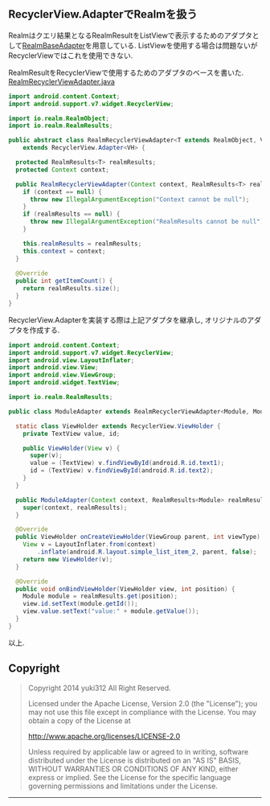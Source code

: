 ## RecyclerView.AdapterでRealmを扱う

Realmはクエリ結果となるRealmResultをListViewで表示するためのアダプタとして[RealmBaseAdapter](https://realm.io/docs/java/latest/api/io/realm/RealmBaseAdapter.html)を用意している. 
ListViewを使用する場合は問題ないがRecyclerViewではこれを使用できない. 

RealmResultをRecyclerViewで使用するためのアダプタのベースを書いた. 
[RealmRecyclerViewAdapter.java](https://github.com/YukiMatsumura/RealmRecyclerViewAdapter/blob/master/app/src/main/java/yuki/m/android/realmrecyclerviewadapter/RealmRecyclerViewAdapter.java)


```java
import android.content.Context;
import android.support.v7.widget.RecyclerView;

import io.realm.RealmObject;
import io.realm.RealmResults;

public abstract class RealmRecyclerViewAdapter<T extends RealmObject, VH extends RecyclerView.ViewHolder>
    extends RecyclerView.Adapter<VH> {

  protected RealmResults<T> realmResults;
  protected Context context;

  public RealmRecyclerViewAdapter(Context context, RealmResults<T> realmResults) {
    if (context == null) {
      throw new IllegalArgumentException("Context cannot be null");
    }
    if (realmResults == null) {
      throw new IllegalArgumentException("RealmResults cannot be null");
    }

    this.realmResults = realmResults;
    this.context = context;
  }
  
  @Override
  public int getItemCount() {
    return realmResults.size();
  }
}
```

RecyclerView.Adapterを実装する際は上記アダプタを継承し, オリジナルのアダプタを作成する. 

```java
import android.content.Context;
import android.support.v7.widget.RecyclerView;
import android.view.LayoutInflater;
import android.view.View;
import android.view.ViewGroup;
import android.widget.TextView;

import io.realm.RealmResults;

public class ModuleAdapter extends RealmRecyclerViewAdapter<Module, ModuleAdapter.ViewHolder> {

  static class ViewHolder extends RecyclerView.ViewHolder {
    private TextView value, id;

    public ViewHolder(View v) {
      super(v);
      value = (TextView) v.findViewById(android.R.id.text1);
      id = (TextView) v.findViewById(android.R.id.text2);
    }
  }

  public ModuleAdapter(Context context, RealmResults<Module> realmResults) {
    super(context, realmResults);
  }

  @Override
  public ViewHolder onCreateViewHolder(ViewGroup parent, int viewType) {
    View v = LayoutInflater.from(context)
        .inflate(android.R.layout.simple_list_item_2, parent, false);
    return new ViewHolder(v);
  }

  @Override
  public void onBindViewHolder(ViewHolder view, int position) {
    Module module = realmResults.get(position);
    view.id.setText(module.getId());
    view.value.setText("value:" + module.getValue());
  }
}
```

以上. 

## Copyright

> Copyright 2014 yuki312 All Right Reserved.
> 
> Licensed under the Apache License, Version 2.0 (the "License");
> you may not use this file except in compliance with the License.
> You may obtain a copy of the License at
> 
>    http://www.apache.org/licenses/LICENSE-2.0
> 
> Unless required by applicable law or agreed to in writing, software
> distributed under the License is distributed on an "AS IS" BASIS,
> WITHOUT WARRANTIES OR CONDITIONS OF ANY KIND, either express or implied.
> See the License for the specific language governing permissions and
> limitations under the License.

---